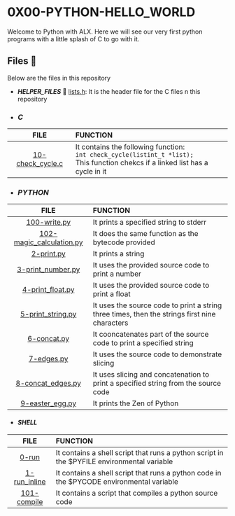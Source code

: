# 0X00-PYTHON-HELLO_WORLD

Welcome to Python with ALX. Here we will see our very first python programs with a little splash of C to go with it.

## Files :file_folder:

Below are the files in this repository

* ***HELPER_FILES*** :raised_hands:
  [lists.h](./lists.h): It is the header file for the C files n this repository

* ### ***C***

|**FILE**|**FUNCTION**|
|:---:|:------|
|[10-check_cycle.c](./10-check_cycle.c)|It contains the following function: </br>``int check_cycle(listint_t *list);``<br>This function chekcs if a linked list has a cycle in it

* ### ***PYTHON***
  
|**FILE**|**FUNCTION**|
|:---:|:------
|[100-write.py](./100-write.py)|It prints a specified string to  stderr|
|[102-magic_calculation.py](./102-magic_calculation.py)|It does the same function as the bytecode provided|
|[2-print.py](./2-print.py)|It prints a string|
|[3-print_number.py](./3-print_number.py)|It uses the provided source code to print a number|
|[4-print_float.py](./4-print_float.py)|It uses the provided source code to print a float|
|[5-print_string.py](./5-print_string.py)|It uses the source code to print a string three times, then the strings first nine characters|
|[6-concat.py](./6-concat.py)|It cooncatenates part of the source code to print a specified string|
|[7-edges.py](./7-edges.py)|It uses the source code to demonstrate slicing|
|[8-concat_edges.py](./8-concat_edges.py)|It uses slicing and concatenation to print a specified string from the source code
|[9-easter_egg.py](./9-easter_egg.py)|It prints the Zen of Python|

* #### ***SHELL***
  
|**FILE**|**FUNCTION**|
|:---:|:------|
|[0-run](./0-run)|It contains a shell script that runs a python script in the $PYFILE environmental variable|
|[1-run_inline](./1-run_inline)|It contains a shell script that runs a python code in the $PYCODE environmental variable|
|[101-compile](./101-compile)| It contains a script that compiles a python source code|

